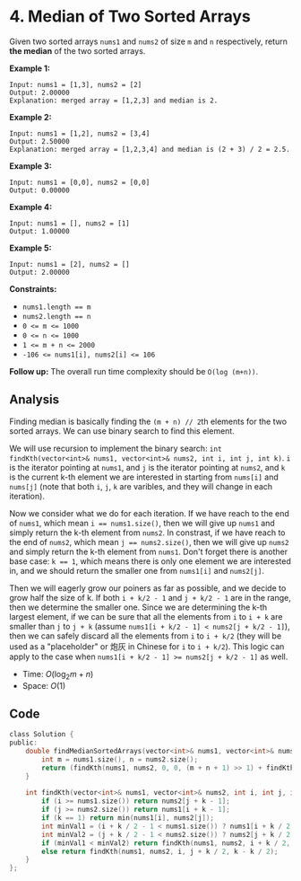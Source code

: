 # 4. Median of Two Sorted Arrays

Given two sorted arrays `nums1` and `nums2` of size `m` and `n` respectively, return **the median** of the two sorted arrays.

 

**Example 1:**

```
Input: nums1 = [1,3], nums2 = [2]
Output: 2.00000
Explanation: merged array = [1,2,3] and median is 2.
```

**Example 2:**

```
Input: nums1 = [1,2], nums2 = [3,4]
Output: 2.50000
Explanation: merged array = [1,2,3,4] and median is (2 + 3) / 2 = 2.5.
```

**Example 3:**

```
Input: nums1 = [0,0], nums2 = [0,0]
Output: 0.00000
```

**Example 4:**

```
Input: nums1 = [], nums2 = [1]
Output: 1.00000
```

**Example 5:**

```
Input: nums1 = [2], nums2 = []
Output: 2.00000
```

 

**Constraints:**

- `nums1.length == m`
- `nums2.length == n`
- `0 <= m <= 1000`
- `0 <= n <= 1000`
- `1 <= m + n <= 2000`
- `-106 <= nums1[i], nums2[i] <= 106`

 

**Follow up:** The overall run time complexity should be `O(log (m+n))`.

## Analysis

Finding median is basically finding the `(m + n) // 2`th elements for the two sorted arrays. We can use binary search to find this element.

We will use recursion to implement the binary search: `int findKth(vector<int>& nums1, vector<int>& nums2, int i, int j, int k)`. `i` is the iterator pointing at `nums1`, and `j` is the iterator pointing at `nums2`, and `k` is the current k-th element we are interested in starting from `nums[i]` and `nums[j]` (note that both `i`, `j`, `k` are varibles, and they will change in each iteration).

Now we consider what we do for each iteration. If we have reach to the end of `nums1`, which mean `i == nums1.size()`, then we will give up `nums1` and simply return the k-th element from `nums2`. In constrast, if we have reach to the end of `nums2`, which mean `j == nums2.size()`, then we will give up `nums2` and simply return the k-th element from `nums1`. Don't forget there is another base case: `k == 1`, which means there is only one element we are interested in, and we should return the smaller one from `nums1[i]` and `nums2[j]`. 

Then we will eagerly grow our poiners as far as possible, and we decide to grow half the size of k. If both `i + k/2 - 1` and `j + k/2 - 1` are in the range, then we determine the smaller one. Since we are determining the k-th largest element, if we can be sure that all the elements from `i` to `i + k` are smaller than `j` to `j + k` (assume `nums1[i + k/2 - 1] < nums2[j + k/2 - 1]`), then we can safely discard all the elements from `i` to `i + k/2` (they will be used as a "placeholder" or 炮灰 in Chinese for `i` to `i + k/2`). This logic can apply to the case when `nums1[i + k/2 - 1] >= nums2[j + k/2 - 1]` as well.

* Time: $O(\log_2{m + n})$
* Space: $O(1)$

## Code

```c
class Solution {
public:
    double findMedianSortedArrays(vector<int>& nums1, vector<int>& nums2) {
        int m = nums1.size(), n = nums2.size();
        return (findKth(nums1, nums2, 0, 0, (m + n + 1) >> 1) + findKth(nums1, nums2, 0, 0, (m + n + 2) >> 1)) / 2.0;
    }
    
    int findKth(vector<int>& nums1, vector<int>& nums2, int i, int j, int k) {
        if (i >= nums1.size()) return nums2[j + k - 1];
        if (j >= nums2.size()) return nums1[i + k - 1];
        if (k == 1) return min(nums1[i], nums2[j]);
        int minVal1 = (i + k / 2 - 1 < nums1.size()) ? nums1[i + k / 2 - 1] : INT_MAX;
        int minVal2 = (j + k / 2 - 1 < nums2.size()) ? nums2[j + k / 2 - 1] : INT_MAX;
        if (minVal1 < minVal2) return findKth(nums1, nums2, i + k / 2, j, k - k / 2);
        else return findKth(nums1, nums2, i, j + k / 2, k - k / 2);
    }
};
```